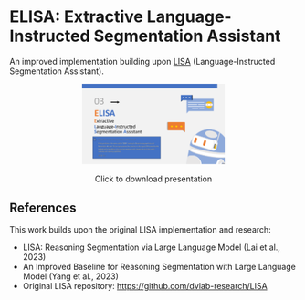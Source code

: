 # ELISA: Extractive Language-Instructed Segmentation Assistant

An improved implementation building upon [LISA](https://github.com/dvlab-research/LISA) (Language-Instructed Segmentation Assistant).

<p align="center">
<a href="https://github.com/DavidC001/ELISA/blob/main/ELISA.pdf"><img src="img/presentation.png" width="250"/></a>
</p>
<p align="center">
Click to download presentation
</p>

## References
This work builds upon the original LISA implementation and research:
- LISA: Reasoning Segmentation via Large Language Model (Lai et al., 2023)
- An Improved Baseline for Reasoning Segmentation with Large Language Model (Yang et al., 2023)
- Original LISA repository: https://github.com/dvlab-research/LISA

